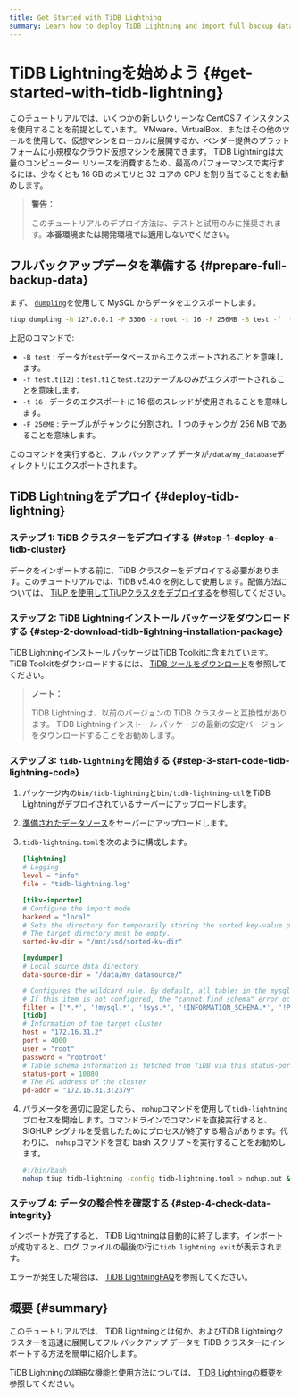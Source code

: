 ```yaml
---
title: Get Started with TiDB Lightning
summary: Learn how to deploy TiDB Lightning and import full backup data to TiDB.
---
```


# TiDB Lightningを始めよう {#get-started-with-tidb-lightning}

このチュートリアルでは、いくつかの新しいクリーンな CentOS 7 インスタンスを使用することを前提としています。 VMware、VirtualBox、またはその他のツールを使用して、仮想マシンをローカルに展開するか、ベンダー提供のプラットフォームに小規模なクラウド仮想マシンを展開できます。 TiDB Lightningは大量のコンピューター リソースを消費するため、最高のパフォーマンスで実行するには、少なくとも 16 GB のメモリと 32 コアの CPU を割り当てることをお勧めします。

> **警告：**
>
> このチュートリアルのデプロイ方法は、テストと試用のみに推奨されます。**本番環境または開発環境では適用しないでください。**

## フルバックアップデータを準備する {#prepare-full-backup-data}

まず、 [`dumpling`](/dumpling-overview.md)を使用して MySQL からデータをエクスポートします。


```sh
tiup dumpling -h 127.0.0.1 -P 3306 -u root -t 16 -F 256MB -B test -f 'test.t[12]' -o /data/my_database/
```

上記のコマンドで:

-   `-B test` : データが`test`データベースからエクスポートされることを意味します。
-   `-f test.t[12]` : `test.t1`と`test.t2`のテーブルのみがエクスポートされることを意味します。
-   `-t 16` : データのエクスポートに 16 個のスレッドが使用されることを意味します。
-   `-F 256MB` : テーブルがチャンクに分割され、1 つのチャンクが 256 MB であることを意味します。

このコマンドを実行すると、フル バックアップ データが`/data/my_database`ディレクトリにエクスポートされます。

## TiDB Lightningをデプロイ {#deploy-tidb-lightning}

### ステップ 1: TiDB クラスターをデプロイする {#step-1-deploy-a-tidb-cluster}

データをインポートする前に、TiDB クラスターをデプロイする必要があります。このチュートリアルでは、TiDB v5.4.0 を例として使用します。配備方法については、 [TiUP を使用してTiUPクラスタをデプロイする](/production-deployment-using-tiup.md)を参照してください。

### ステップ 2: TiDB Lightningインストール パッケージをダウンロードする {#step-2-download-tidb-lightning-installation-package}

TiDB Lightningインストール パッケージはTiDB Toolkitに含まれています。 TiDB Toolkitをダウンロードするには、 [TiDB ツールをダウンロード](/download-ecosystem-tools.md)を参照してください。

> **ノート：**
>
> TiDB Lightningは、以前のバージョンの TiDB クラスターと互換性があります。 TiDB Lightningインストール パッケージの最新の安定バージョンをダウンロードすることをお勧めします。

### ステップ 3: <code>tidb-lightning</code>を開始する {#step-3-start-code-tidb-lightning-code}

1.  パッケージ内の`bin/tidb-lightning`と`bin/tidb-lightning-ctl`をTiDB Lightningがデプロイされているサーバーにアップロードします。

2.  [準備されたデータソース](#prepare-full-backup-data)をサーバーにアップロードします。

3.  `tidb-lightning.toml`を次のように構成します。

    ```toml
    [lightning]
    # Logging
    level = "info"
    file = "tidb-lightning.log"

    [tikv-importer]
    # Configure the import mode
    backend = "local"
    # Sets the directory for temporarily storing the sorted key-value pairs.
    # The target directory must be empty.
    sorted-kv-dir = "/mnt/ssd/sorted-kv-dir"

    [mydumper]
    # Local source data directory
    data-source-dir = "/data/my_datasource/"

    # Configures the wildcard rule. By default, all tables in the mysql, sys, INFORMATION_SCHEMA, PERFORMANCE_SCHEMA, METRICS_SCHEMA, and INSPECTION_SCHEMA system databases are filtered.
    # If this item is not configured, the "cannot find schema" error occurs when system tables are imported.
    filter = ['*.*', '!mysql.*', '!sys.*', '!INFORMATION_SCHEMA.*', '!PERFORMANCE_SCHEMA.*', '!METRICS_SCHEMA.*', '!INSPECTION_SCHEMA.*']
    [tidb]
    # Information of the target cluster
    host = "172.16.31.2"
    port = 4000
    user = "root"
    password = "rootroot"
    # Table schema information is fetched from TiDB via this status-port.
    status-port = 10080
    # The PD address of the cluster
    pd-addr = "172.16.31.3:2379"
    ```

4.  パラメータを適切に設定したら、 `nohup`コマンドを使用して`tidb-lightning`プロセスを開始します。コマンドラインでコマンドを直接実行すると、SIGHUP シグナルを受信したためにプロセスが終了する場合があります。代わりに、 `nohup`コマンドを含む bash スクリプトを実行することをお勧めします。

    
    ```sh
    #!/bin/bash
    nohup tiup tidb-lightning -config tidb-lightning.toml > nohup.out &
    ```

### ステップ 4: データの整合性を確認する {#step-4-check-data-integrity}

インポートが完了すると、 TiDB Lightningは自動的に終了します。インポートが成功すると、ログ ファイルの最後の行に`tidb lightning exit`が表示されます。

エラーが発生した場合は、 [TiDB LightningFAQ](/tidb-lightning/tidb-lightning-faq.md)を参照してください。

## 概要 {#summary}

このチュートリアルでは、 TiDB Lightningとは何か、およびTiDB Lightningクラスターを迅速に展開してフル バックアップ データを TiDB クラスターにインポートする方法を簡単に紹介します。

TiDB Lightningの詳細な機能と使用方法については、 [TiDB Lightningの概要](/tidb-lightning/tidb-lightning-overview.md)を参照してください。
